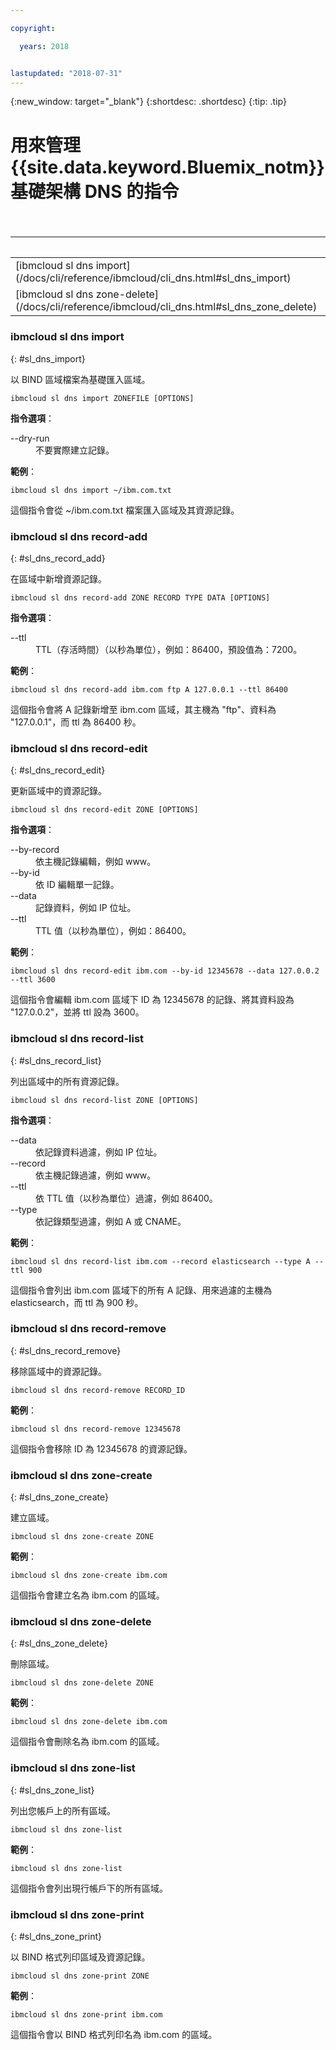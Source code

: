 ```yaml
---

copyright:

  years: 2018


lastupdated: "2018-07-31"
---
```


{:new_window: target="_blank"}
{:shortdesc: .shortdesc}
{:tip: .tip}

# 用來管理 {{site.data.keyword.Bluemix_notm}} 基礎架構 DNS 的指令

<table summary="按字母順序排序的一般 {{site.data.keyword.Bluemix_notm}} 基礎架構指令，其鏈結提供指令的相關資訊">
<caption>表 1. {{site.data.keyword.Bluemix_notm}} 基礎架構 DNS 指令</caption>
 <thead>
 <th colspan="6">{{site.data.keyword.Bluemix_notm}} 基礎架構 DNS 指令</th>
 </thead>
 <tbody>
 <tr>
 <td>[ibmcloud sl dns import](/docs/cli/reference/ibmcloud/cli_dns.html#sl_dns_import)</td>
 <td>[ibmcloud sl dns record-add](/docs/cli/reference/ibmcloud/cli_dns.html#sl_dns_record_add)</td>
 <td>[ibmcloud sl dns record-edit](/docs/cli/reference/ibmcloud/cli_dns.html#sl_dns_record_edit)</td>
 <td>[ibmcloud sl dns record-list](/docs/cli/reference/ibmcloud/cli_dns.html#sl_dns_record_list)</td>
 <td>[ibmcloud sl dns record-remove](/docs/cli/reference/ibmcloud/cli_dns.html#sl_dns_record_remove)</td>
 <td>[ibmcloud sl dns zone-create](/docs/cli/reference/ibmcloud/cli_dns.html#sl_dns_zone_create)</td>
 </tr>
 <tr>
   <td>[ibmcloud sl dns zone-delete](/docs/cli/reference/ibmcloud/cli_dns.html#sl_dns_zone_delete)</td>
   <td>[ibmcloud sl dns zone-list
](/docs/cli/reference/ibmcloud/cli_dns.html#sl_dns_zone_list)</td>
   <td>[ibmcloud sl dns zone-print](/docs/cli/reference/ibmcloud/cli_dns.html#sl_dns_zone_print)</td>
 </tr>
   </tbody>
 </table>

### ibmcloud sl dns import
{: #sl_dns_import}

以 BIND 區域檔案為基礎匯入區域。
```
ibmcloud sl dns import ZONEFILE [OPTIONS]
```

<strong>指令選項</strong>：
<dl>
<dt>--dry-run</dt>
<dd>不要實際建立記錄。</dd>
</dl>

**範例**：
```
ibmcloud sl dns import ~/ibm.com.txt
```
這個指令會從 ~/ibm.com.txt 檔案匯入區域及其資源記錄。

### ibmcloud sl dns record-add
{: #sl_dns_record_add}

在區域中新增資源記錄。
```
ibmcloud sl dns record-add ZONE RECORD TYPE DATA [OPTIONS]
```

<strong>指令選項</strong>：
<dl>
<dt>--ttl</dt>
<dd>TTL（存活時間）（以秒為單位），例如：86400，預設值為：7200。</dd>
</dl>

**範例**：
```
ibmcloud sl dns record-add ibm.com ftp A 127.0.0.1 --ttl 86400
```
這個指令會將 A 記錄新增至 ibm.com 區域，其主機為 "ftp"、資料為 "127.0.0.1"，而 ttl 為 86400 秒。

### ibmcloud sl dns record-edit
{: #sl_dns_record_edit}

更新區域中的資源記錄。
```
ibmcloud sl dns record-edit ZONE [OPTIONS]
```

<strong>指令選項</strong>：
<dl>
<dt>--by-record</dt>
<dd>依主機記錄編輯，例如 www。</dd>
<dt>--by-id</dt>
<dd>依 ID 編輯單一記錄。</dd>
<dt>--data</dt>
<dd>記錄資料，例如 IP 位址。</dd>
<dt>--ttl</dt>
<dd>TTL 值（以秒為單位），例如：86400。</dd>
</dl>

**範例**：
```
ibmcloud sl dns record-edit ibm.com --by-id 12345678 --data 127.0.0.2 --ttl 3600
```
這個指令會編輯 ibm.com 區域下 ID 為 12345678 的記錄、將其資料設為 "127.0.0.2"，並將 ttl 設為 3600。

### ibmcloud sl dns record-list
{: #sl_dns_record_list}

列出區域中的所有資源記錄。
```
ibmcloud sl dns record-list ZONE [OPTIONS]
```

<strong>指令選項</strong>：
<dl>
<dt>--data</dt>
<dd>依記錄資料過濾，例如 IP 位址。</dd>
<dt>--record</dt>
<dd>依主機記錄過濾，例如 www。</dd>
<dt>--ttl</dt>
<dd>依 TTL 值（以秒為單位）過濾，例如 86400。</dd>
<dt>--type</dt>
<dd>依記錄類型過濾，例如 A 或 CNAME。</dd>
</dl>

**範例**：
```
ibmcloud sl dns record-list ibm.com --record elasticsearch --type A --ttl 900
```
這個指令會列出 ibm.com 區域下的所有 A 記錄、用來過濾的主機為 elasticsearch，而 ttl 為 900 秒。

### ibmcloud sl dns record-remove
{: #sl_dns_record_remove}

移除區域中的資源記錄。
```
ibmcloud sl dns record-remove RECORD_ID
```


**範例**：
```
ibmcloud sl dns record-remove 12345678
```
這個指令會移除 ID 為 12345678 的資源記錄。

### ibmcloud sl dns zone-create
{: #sl_dns_zone_create}

建立區域。
```
ibmcloud sl dns zone-create ZONE
```


**範例**：
```
ibmcloud sl dns zone-create ibm.com
```
這個指令會建立名為 ibm.com 的區域。

### ibmcloud sl dns zone-delete
{: #sl_dns_zone_delete}

刪除區域。
```
ibmcloud sl dns zone-delete ZONE
```


**範例**：
```
ibmcloud sl dns zone-delete ibm.com
```
這個指令會刪除名為 ibm.com 的區域。

### ibmcloud sl dns zone-list
{: #sl_dns_zone_list}

列出您帳戶上的所有區域。
```
ibmcloud sl dns zone-list
```


**範例**：
```
ibmcloud sl dns zone-list
```
這個指令會列出現行帳戶下的所有區域。

### ibmcloud sl dns zone-print
{: #sl_dns_zone_print}

以 BIND 格式列印區域及資源記錄。
```
ibmcloud sl dns zone-print ZONE
```


**範例**：
```
ibmcloud sl dns zone-print ibm.com
```
這個指令會以 BIND 格式列印名為 ibm.com 的區域。
